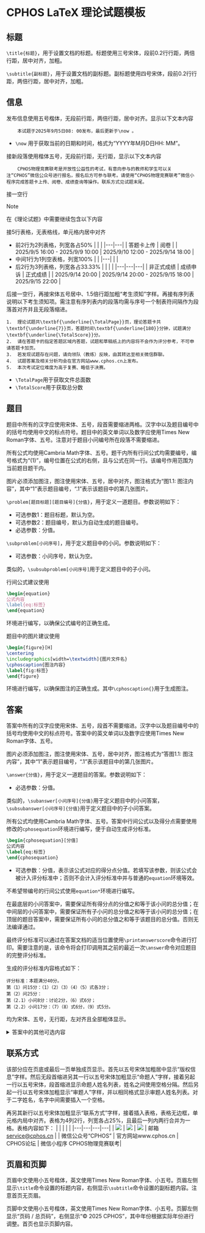 # CPHOS LaTeX 理论试题模板

## 标题
`\title{标题}`，用于设置文档的标题。标题使用三号宋体，段前0.2行行距，两倍行距，居中对齐，加粗。

`\subtitle{副标题}`，用于设置文档的副标题。副标题使用四号宋体，段前0.2行行距，两倍行距，居中对齐，加粗。

## 信息
发布信息使用五号楷体，无段前行距，两倍行距，居中对齐。显示以下文本内容
```
    本试题于2025年9月5日08: 00发布，最后更新于\now 。
```
- `\now` 用于获取当前的日期和时间，格式为“YYYY年M月D日HH: MM”。

接新段落使用楷体五号，无段前行距，无行距，显示以下文本内容
```
    CPHOS物理竞赛联考是开放性公益性的考试，有意向参与的教师和学生可以关注“CPHOS”微信公众号进行报名，报名后方可参与联考。请使用“CPHOS物理竞赛联考”微信小程序完成答题卡上传、阅卷、成绩查询等操作。联系方式见试题末尾。
```

接一空行

> [!NOTE]
>
> 在《理论试题》中需要继续包含以下内容

接5行表格，无表格线，单元格内居中对齐
- 前2行为2列表格，列宽各占50%
  |   |   |
  |---|---|
  | 答题卡上传 | 阅卷 |
  | 2025/9/5 16:00 - 2025/9/9 10:00 | 2025/9/10 12:00 - 2025/9/14 18:00 |
- 中间1行为1列空表格，列宽100%
  |   |
  |---|
  |   |
- 后2行为3列表格，列宽各占33.33%
  |   |   |   |
  |---|---|---|
  | 非正式成绩 | 成绩申诉 | 正式成绩 |
  | 2025/9/14 20:00 | 2025/9/14 20:00 - 2025/9/15 18:00 | 2025/9/15 22:00 |

后接一空行，再接宋体五号居中、1.5倍行距加粗“考生须知”字样。再接有序列表说明以下考生须知项。需注意有序列表内的段落均需与序号一个制表符间隔作为段落首对齐并且无段落缩进。
```
1.	理论试题共\textbf{\underline{\TotalPage}}页，理论答题卡共\textbf{\underline{7}}页，答题时间\textbf{\underline{180}}分钟，试题满分\textbf{\underline{\TotalScore}}分。
2.	请在答题卡的指定答题区域内答题，试题和草稿纸上的内容将不会作为评分参考，不可申请答题卡加页。
3.	若发现试题存在问题，请向领队（教练）反映，由其转达至相关微信群聊。
4.	试题答案及相关分析均会在官方网站www.cphos.cn上发布。
5.	本次考试定位难度为高于复赛、略低于决赛。
```
- `\TotalPage`用于获取文件总面数
- `\TotalScore`用于获取总分数

## 题目
题目中所有的汉字应使用宋体、五号，段首需要缩进两格。汉字中以及题目编号中的括号均使用中文的标点符号。题目中的英文单词以及数字应使用Times New Roman字体、五号。注意对于题目小问编号所在段落不需要缩进。

所有公式均使用Cambria Math字体、五号。题干内所有行间公式均需要编号，编号格式为“(1)”，编号位置在公式的右侧，且与公式在同一行。该编号作用范围为当前题目题干内。

图片必须添加图注，图注使用宋体、五号，居中对齐，图注格式为“图1.1: 图注内容”，其中“1”表示题目编号，“.1”表示该题目中的第几张图片。

`\problem[题目标题][题目编号]{分值}`，用于定义一道题目。参数说明如下：
- 可选参数1：题目标题，默认为空。
- 可选参数2：题目编号，默认为自动生成的题目编号。
- 必选参数：分值。

`\subproblem[小问序号]`，用于定义题目中的小问。参数说明如下：
- 可选参数：小问序号，默认为空。

类似的，`\subsubproblem[小问序号]`用于定义题目中的子小问。

行间公式建议使用
```latex
\begin{equation}
公式内容
\label{eq:标签}
\end{equation}
```
环境进行编写，以确保公式编号的正确生成。

题目中的图片建议使用
```latex
\begin{figure}[H]
\centering
\includegraphics[width=\textwidth]{图片文件名}
\cphoscaption{图注内容}
\label{fig:标签}
\end{figure}
```
环境进行编写，以确保图注的正确生成。其中`\cphoscaption{}`用于生成图注。

## 答案
答案中所有的汉字应使用宋体、五号，段首不需要缩进。汉字中以及题目编号中的括号均使用中文的标点符号。答案中的英文单词以及数字应使用Times New Roman字体、五号。

图片必须添加图注，图注使用宋体、五号，居中对齐，图注格式为“答图1.1: 图注内容”，其中“1”表示题目编号，“.1”表示该题目中的第几张图片。

`\answer{分值}`，用于定义一道题目的答案。参数说明如下：
- 必选参数：分值。

类似的，`\subanswer[小问序号]{分值}`用于定义题目中的小问答案，`\subsubanswer[小问序号]{分值}`用于定义题目中的子小问答案。

所有公式均使用Cambria Math字体、五号。答案中行间公式以及得分点需要使用修改的`cphosequation`环境进行编写，便于自动生成评分标准。
```latex
\begin{cphosequation}[分值]
公式内容
\label{eq:标签}
\end{cphosequation}
```
- 可选参数：分值，表示该公式对应的得分点分值。若填写该参数，则该公式会被计入评分标准中；否则不会计入评分标准中并与普通的`equation`环境等效。

不希望带编号的行间公式使用`equation*`环境进行编写。

在最底层的小问答案中，需要保证所有得分点的分值之和等于该小问的总分值；在中间层的小问答案中，需要保证所有子小问的总分值之和等于该小问的总分值；在顶层的题目答案中，需要保证所有小问的总分值之和等于该题目的总分值。否则无法编译通过。

最终评分标准可以通过在答案文档的适当位置使用`\printanswerscore`命令进行打印。需要注意的是，该命令将会打印调用其之前的最近一次`\answer`命令对应题目的完整评分标准。

生成的评分标准内容格式如下：
```
评分标准：本题满分40分。
第（1）问15分：（1）（2）（3）（4）（5）式各3分；
第（2）问25分：
第（2.1）小问8分：讨论2分，（6）式6分；
第（2.2）小问17分：（7）（8）式6分，（9）式5分。
```
均为宋体、五号，无行距，左对齐且全部粗体显示。

<details><summary>答案中的其他可选内容</summary>

### 参考
参考部分中文应使用楷体，五号，段首缩进两格。英文应使用Times New Roman字体，五号。所有参考文献使用bib进行管理导入即可。

参考部分应在评分标准之前插入。

### 附录
附录部分中文应使用楷体，五号，段首缩进两格。英文应使用Times New Roman字体，五号。附录内容可根据需要自行编写。但需要使用方框将附录内容框起来，方框使用`mdframed`宏包进行实现。
```latex
\begin{mdframed}[linewidth=1pt]
附录内容
\end{mdframed}
```

附录部分应在评分标准之后插入。

</details>

## 联系方式
该部分应在页底或最后一页单独成页显示。首先以五号宋体加粗居中显示“版权信息”字样。然后无段首缩进另其一行以五号宋体加粗显示“命题人”字样，接着另起一行以五号宋体，段首缩进显示命题人姓名列表，姓名之间使用空格分隔。然后另起一行以五号宋体加粗显示“审题人”字样，并以相同格式显示审题人姓名列表。对于二字姓名，名字中间需要插入一个空格。

再另其新行以五号宋体加粗显示“联系方式”字样，接着插入表格，表格无边框，单元格内局中对齐。表格为4列2行，列宽各占25%，且最后一列内两行合并为一格。表格内容如下：
| | | | |
|---|---|---|---|
| ![](../Assets/wechat_qrcode.jpg) | ![](../Assets/web_qrcode.png) | ![](../Assets/forum_qrcode.png) | 邮箱 service@cphos.cn |
| 微信公众号“CPHOS” | 官方网站www.cphos.cn | CPHOS论坛 | 微信小程序 CPHOS物理竞赛联考|

## 页眉和页脚
页眉中文使用小五号楷体，英文使用Times New Roman字体、小五号。页眉左侧显示`\title`命令设置的标题内容，右侧显示`\subtitle`命令设置的副标题内容。注意首页无页眉。

页脚中文使用小五号楷体，英文使用Times New Roman字体、小五号。页脚左侧显示“页码 / 总页码”，右侧显示“©️ 2025 CPHOS”，其中年份根据实际年份进行调整。首页也显示页脚内容。